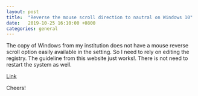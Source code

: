 ```yaml
---
layout: post
title:  "Reverse the mouse scroll direction to nautral on Windows 10"
date:   2019-10-25 16:10:00 +0800
categories: general
---
```


The copy of Windows from my institution does not have a mouse reverse scroll option easily available in the setting. So I need to rely on editing the registry. The guideline from this website just works!. There is not need to restart the system as well. 

[Link](http://generalredneck.com/blog/reverse-scrolling-windows-10)

Cheers! 
